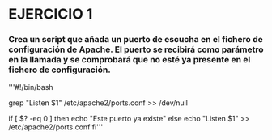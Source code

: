 # EJERCICIO 1
### Crea un script que añada un puerto de escucha en el fichero de configuración de Apache. El puerto se recibirá como parámetro en la llamada y se comprobará que no esté ya presente en el fichero de configuración.
'''#!/bin/bash

grep "Listen $1" /etc/apache2/ports.conf >> /dev/null

if [ $? -eq 0 ]
then
echo "Este puerto ya existe"
else
echo "Listen $1" >> /etc/apache2/ports.conf
fi'''
